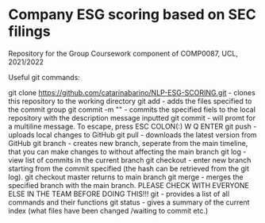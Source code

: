 # Company ESG scoring based on SEC filings
Repository for the Group Coursework component of COMP0087, UCL, 2021/2022



Useful git commands:

git clone https://github.com/catarinabarino/NLP-ESG-SCORING.git - clones this repository to the working directory
git add - adds the files specified to the commit group
git commit -m "" - commits the specified fiels to the local repository with the description message inputted
git commit - will promt for a multiline message. To escape, press ESC COLON(:) W Q ENTER 
git push - uploads local changes to GitHub
git pull - downloads the latest version from GitHub
git branch - creates new branch, seperate from the main timeline, that you can make changes to without affecting the main branch
git log - view list of commits in the current branch
git checkout - enter new branch starting from the commit specified (the hash can be retrieved from the git log). git checkout master returns to main branch
git merge - merges the specified branch with the main branch. PLEASE CHECK WITH EVERYONE ELSE IN THE TEAM BEFORE DOING THIS!!!
git - provides a list of all commands and their functions
git status - gives a summary of the current index (what files have been changed /waiting to commit etc.)
